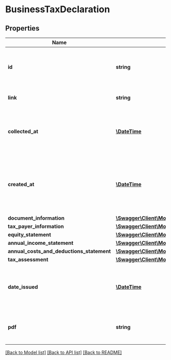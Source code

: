 # BusinessTaxDeclaration

## Properties
Name | Type | Description | Notes
------------ | ------------- | ------------- | -------------
**id** | **string** | Belvo&#x27;s unique identifier for the current item. | 
**link** | **string** | The &#x60;link.id&#x60; the data belongs to. | 
**collected_at** | [**\DateTime**](\DateTime.md) | The ISO-8601 timestamp when the data point was collected. | 
**created_at** | [**\DateTime**](\DateTime.md) | The ISO-8601 timestamp of when the data point was created in Belvo&#x27;s database. | 
**document_information** | [**\Swagger\Client\Model\TaxDeclarationBusinessDocumentInformation**](TaxDeclarationBusinessDocumentInformation.md) |  | 
**tax_payer_information** | [**\Swagger\Client\Model\TaxDeclarationBusinessTaxPayerInformation**](TaxDeclarationBusinessTaxPayerInformation.md) |  | 
**equity_statement** | [**\Swagger\Client\Model\TaxDeclarationBusinessEquityStatement**](TaxDeclarationBusinessEquityStatement.md) |  | 
**annual_income_statement** | [**\Swagger\Client\Model\TaxDeclarationBusinessAnnualIncomeStatement**](TaxDeclarationBusinessAnnualIncomeStatement.md) |  | 
**annual_costs_and_deductions_statement** | [**\Swagger\Client\Model\TaxDeclarationBusinessAnnualCostsAndDeductionsStatement**](TaxDeclarationBusinessAnnualCostsAndDeductionsStatement.md) |  | 
**tax_assessment** | [**\Swagger\Client\Model\TaxDeclarationBusinessTaxAssessment**](TaxDeclarationBusinessTaxAssessment.md) |  | 
**date_issued** | [**\DateTime**](\DateTime.md) | The date the tax declaration was issued by the fiscal institution. | 
**pdf** | **string** | The PDF of the tax declaration, as a binary string. | 

[[Back to Model list]](../../README.md#documentation-for-models) [[Back to API list]](../../README.md#documentation-for-api-endpoints) [[Back to README]](../../README.md)

